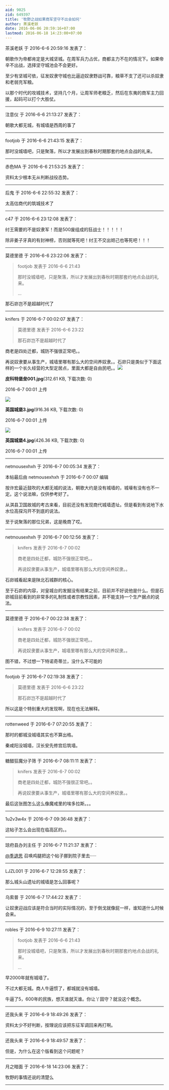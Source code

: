 ```yaml
---
aid: 9025
zid: 649397
title: '牧野之战如果商军坚守不出会如何'
author: 茶溪老妖
date: 2016-06-06 20:59:16+07:00
lastmod: 2016-06-18 14:23:00+07:00
---
```


茶溪老妖 于 2016-6-6 20:59:16 发表了：

朝歌作为帝都肯定是大城坚城。在周军兵力占优，商都主力不在的情况下。如果帝辛不出战，选择坚守城池会不会更好。

至少有坚城可依，征发奴隶守城也比逼迫奴隶野战可靠，粮草不支了还可以杀奴隶和老弱充军粮。

以那个时代的攻城技术，坚持几个月，让周军师老粮乏，然后在东夷的商军主力回援，起码可以打个大胜仗。

---------

注意仪 于 2016-6-6 21:13:27 发表了：

朝歌大都无城，有城墙是西周的事了

---------

footjob 于 2016-6-6 21:43:15 发表了：

那时没城墙吧，只是聚落，所以才发展出到春秋时期那套约地点会战的礼来。

---------

赤色MA 于 2016-6-6 21:53:25 发表了：

资料太少根本无从判断战役态势。

---------

后鬼 于 2016-6-6 22:55:32 发表了：

太高估商代的筑城技术了

---------

c47 于 2016-6-6 23:12:08 发表了：

纣王需要的不是奴隶军！而是500废组成的狂战士！！！！！

除非姜子牙真的有封神榜，否则就等死吧！纣王不交出妲己也等死吧！！！

---------

莫德里德 于 2016-6-6 23:22:06 发表了：

> footjob 发表于 2016-6-6 21:43
> 
> 那时没城墙吧，只是聚落，所以才发展出到春秋时期那套约地点会战的礼来。
> 
> ...



那石峁岂不是超越时代了

---------

knifers 于 2016-6-7 00:02:07 发表了：

> 莫德里德 发表于 2016-6-6 23:22
> 
> 那石峁岂不是超越时代了



商老是四处迁都，城防不强很正常吧。。

再说奴隶要从事生产，城墙里哪有那么大的空间养奴隶。。石峁只是类似于下面这样的一个长久经营的大型定居点，里面大都是自由民吧。。![](https://mirrors.tuna.tsinghua.edu.cn/osdn/lgqm/72877/000143l0ys9qos4tz8nygr.jpg)



**皮科特堡垒001.jpg**(312.61 KB, 下载次数: 0)



2016-6-7 00:01 上传



![](https://mirrors.tuna.tsinghua.edu.cn/osdn/lgqm/72877/000143wby8b5fp9h84l87y.jpg)



**英国城堡3.jpg**(916.36 KB, 下载次数: 0)



2016-6-7 00:01 上传



![](https://mirrors.tuna.tsinghua.edu.cn/osdn/lgqm/72877/000143hsdrrllcsd7c4pn4.jpg)



**英国城堡4.jpg**(426.36 KB, 下载次数: 0)



2016-6-7 00:01 上传

---------

netmousexhxh 于 2016-6-7 00:05:34 发表了：

本帖最后由 netmousexhxh 于 2016-6-7 00:07 编辑 

按许宏最近鼓吹的大都无城的说法，朝歌大约是没有城墙的，城壕有没有也不一定。这个说法嘛，仅供参考好了。

从淇县卫国故城的考古来看，目前还没有发现商代城墙遗址。但是看到有说地下水水位高探沟开不到底的说法。

至于说聚落的那位兄弟，这是晚商了哎。

---------

netmousexhxh 于 2016-6-7 00:12:56 发表了：

> knifers 发表于 2016-6-7 00:02
> 
> 商老是四处迁都，城防不强很正常吧。。
> 
> 再说奴隶要从事生产，城墙里哪有那么大的空间养奴隶。。



石峁城看起来是陕北石城群的核心。

至于石峁的内容，对皇城台的发掘没有结果之前，目前并不好说他是什么。但是石峁城目前看到的非常多的礼制性或者宗教性因素，并不能支持一个生产据点的说法。

---------

莫德里德 于 2016-6-7 00:22:38 发表了：

> knifers 发表于 2016-6-7 00:02
> 
> 商老是四处迁都，城防不强很正常吧。。
> 
> 再说奴隶要从事生产，城墙里哪有那么大的空间养奴隶。。



图不错，不过想一下特诺奇蒂兰，没什么不可能的

---------

footjob 于 2016-6-7 02:19:38 发表了：

> 莫德里德 发表于 2016-6-6 23:22
> 
> 那石峁岂不是超越时代了



所以这是个特别重大的发现啊，现在也无法解释。

---------

rottenweed 于 2016-6-7 07:20:55 发表了：

那时的都城没城墙其实也不算出格。

秦咸阳没城墙，汉长安先修宫后筑墙。

---------

糖醋狂魔分子筛 于 2016-6-7 08:11:11 发表了：

> knifers 发表于 2016-6-7 00:02
> 
> 商老是四处迁都，城防不强很正常吧。。
> 
> 再说奴隶要从事生产，城墙里哪有那么大的空间养奴隶。。



最后这张图怎么这么像魔戒里的埃多拉斯。。。

---------

1u2v3w4x 于 2016-6-7 09:36:48 发表了：

这帖子怎么会出现在临高区的。。

---------

琼府县办刘主任 于 2016-6-7 11:21:37 发表了：

[@季退思](https://bbs.northdy.com/home.php?mod=space&uid=51648) 召唤鸡腿把这个帖子挪到院子里去·····

---------

LJZL001 于 2016-6-7 12:28:55 发表了：

那么城头山遗址的城墙是怎么回事呢？

---------

乌索普 于 2016-6-7 17:44:22 发表了：

让奴隶迎战应该是符合当时的实际情况的，至于倒戈就像屁一样，谁知道什么时候会来。

---------

robles 于 2016-6-9 10:27:11 发表了：

> footjob 发表于 2016-6-6 21:43
> 
> 那时没城墙吧，只是聚落，所以才发展出到春秋时期那套约地点会战的礼来。
> 
> ...



早2000年就有城墙了。

不过大都无城。商人牛逼惯了，都城就没有城墙。

牛逼了5，600年的民族，想灭谁就灭谁。你让丫固守？就没这个概念。

---------

还我头来 于 2016-6-9 18:49:26 发表了：

资料太少不好判断，按理说应该把东征军调回来再打啊。

---------

还我头来 于 2016-6-9 18:49:57 发表了：

但是，为什么在这个版看到这个问题呢？

---------

月之暗面 于 2016-6-18 14:23:06 发表了：

牧野的事情还说的清楚么

---------

